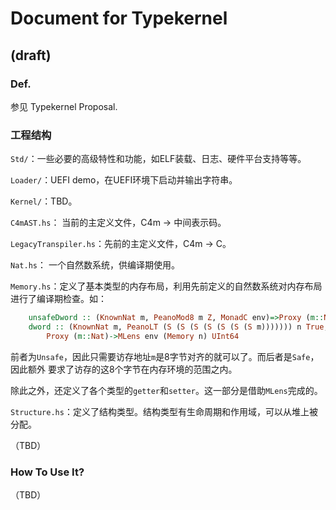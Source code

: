# Document for Typekernel

## (draft)

### Def. 

参见 Typekernel Proposal.

### 工程结构

`Std/`：一些必要的高级特性和功能，如ELF装载、日志、硬件平台支持等等。

`Loader/`：UEFI demo，在UEFI环境下启动并输出字符串。

`Kernel/`：TBD。

`C4mAST.hs`： 当前的主定义文件，C4m → 中间表示码。

`LegacyTranspiler.hs`：先前的主定义文件，C4m → C。

`Nat.hs`： 一个自然数系统，供编译期使用。

`Memory.hs`：定义了基本类型的内存布局，利用先前定义的自然数系统对内存布局进行了编译期检查。如：

```haskell
    unsafeDword :: (KnownNat m, PeanoMod8 m Z, MonadC env)=>Proxy (m::Nat)->MLens env (Memory n) UInt64
    dword :: (KnownNat m, PeanoLT (S (S (S (S (S (S (S m))))))) n True, PeanoMod8 m Z, MonadC env)=>
        Proxy (m::Nat)->MLens env (Memory n) UInt64
```
前者为`Unsafe`，因此只需要访存地址`m`是8字节对齐的就可以了。而后者是`Safe`，因此额外
要求了访存的这8个字节在内存环境的范围之内。

除此之外，还定义了各个类型的`getter`和`setter`。这一部分是借助`MLens`完成的。

`Structure.hs`：定义了结构类型。结构类型有生命周期和作用域，可以从堆上被分配。

（TBD）

### How To Use It?

（TBD）